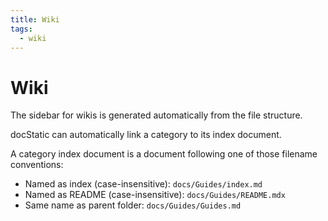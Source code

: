 ```yaml
---
title: Wiki
tags:
  - wiki
---
```

# Wiki

The sidebar for wikis is generated automatically from the file structure.

docStatic can automatically link a category to its index document.

A category index document is a document following one of those filename conventions:

* Named as index (case-insensitive): `docs/Guides/index.md`
* Named as README (case-insensitive): `docs/Guides/README.mdx`
* Same name as parent folder: `docs/Guides/Guides.md`
